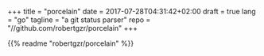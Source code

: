 +++
title = "porcelain"
date = 2017-07-28T04:31:42+02:00
draft = true
lang = "go"
tagline = "a git status parser"
repo = "//github.com/robertgzr/porcelain"
+++

{{% readme "robertgzr/porcelain" %}}
